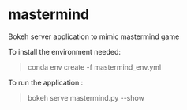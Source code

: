 # mastermind
Bokeh server application to mimic mastermind game

To install the environment needed:

> conda env create -f mastermind_env.yml

To run the application : 

> bokeh serve mastermind.py --show
